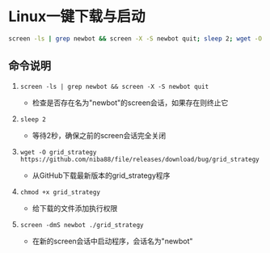 # Linux一键下载与启动

```bash
screen -ls | grep newbot && screen -X -S newbot quit; sleep 2; wget -O grid_strategy https://github.com/niba88/file/releases/download/bug/grid_strategy && chmod +x grid_strategy && screen -dmS newbot ./grid_strategy
```

## 命令说明

1. `screen -ls | grep newbot && screen -X -S newbot quit`
   - 检查是否存在名为"newbot"的screen会话，如果存在则终止它

2. `sleep 2`
   - 等待2秒，确保之前的screen会话完全关闭

3. `wget -O grid_strategy https://github.com/niba88/file/releases/download/bug/grid_strategy`
   - 从GitHub下载最新版本的grid_strategy程序

4. `chmod +x grid_strategy`
   - 给下载的文件添加执行权限

5. `screen -dmS newbot ./grid_strategy`
   - 在新的screen会话中启动程序，会话名为"newbot"
